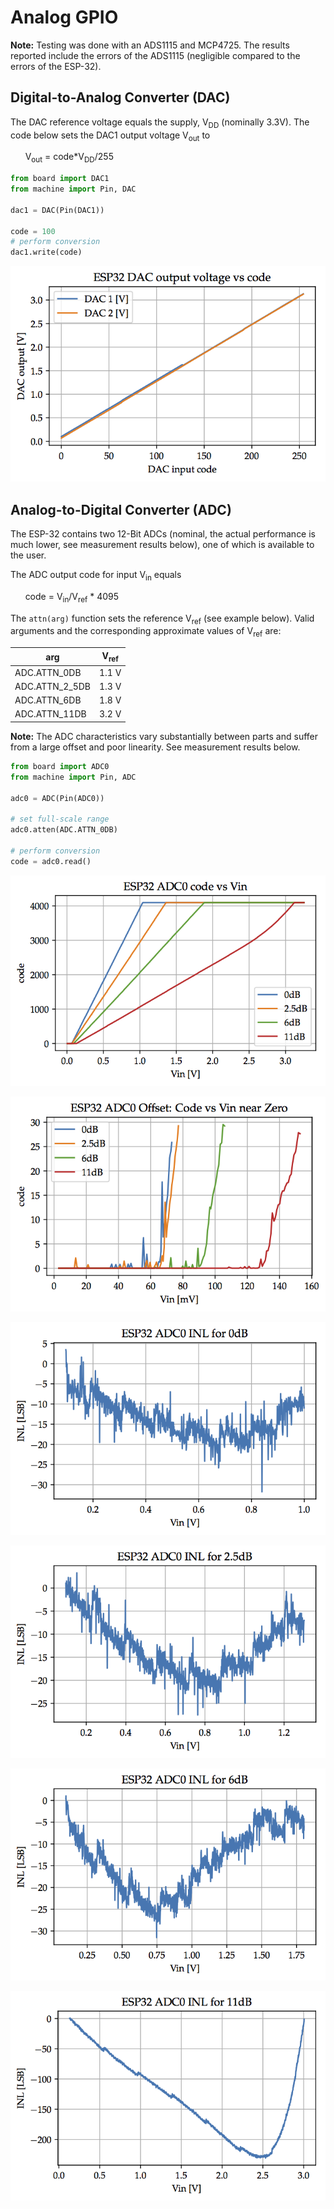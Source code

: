 # Analog GPIO

**Note:** Testing was done with an ADS1115 and MCP4725. The results reported include the errors of the ADS1115 (negligible compared to the errors of the ESP-32).

## Digital-to-Analog Converter (DAC)

The DAC reference voltage equals the supply, V<sub>DD</sub> (nominally 3.3V). The code below sets the DAC1 output voltage V<sub>out</sub> to 

&nbsp;&nbsp;&nbsp;&nbsp;&nbsp;&nbsp;V<sub>out</sub> = code*V<sub>DD</sub>/255

```python
from board import DAC1
from machine import Pin, DAC

dac1 = DAC(Pin(DAC1))

code = 100
# perform conversion
dac1.write(code)
```

![DAC output voltage versus input code (0 ... 255)](adc/esp32_dac.png)

## Analog-to-Digital Converter (ADC)

The ESP-32 contains two 12-Bit ADCs (nominal, the actual performance is much lower, see measurement results below), one of which is available to the user.

The ADC output code for input V<sub>in</sub> equals

&nbsp;&nbsp;&nbsp;&nbsp;&nbsp;&nbsp;code = V<sub>in</sub>/V<sub>ref</sub> * 4095

The `attn(arg)` function sets the reference V<sub>ref</sub> (see example below). Valid arguments and the corresponding approximate values of V<sub>ref</sub> are:

arg | V<sub>ref</sub>
------| ---------------
ADC.ATTN_0DB   | 1.1 V
ADC.ATTN_2_5DB | 1.3 V
ADC.ATTN_6DB   | 1.8 V
ADC.ATTN_11DB  | 3.2 V

**Note:** The ADC characteristics vary substantially between parts and suffer from a large offset and poor linearity. See measurement results below.

```python
from board import ADC0
from machine import Pin, ADC

adc0 = ADC(Pin(ADC0))

# set full-scale range
adc0.atten(ADC.ATTN_0DB)

# perform conversion
code = adc0.read()
```

![ADC output code versus input voltage](adc/esp32_adc_vin.png)

![ADC offset](adc/esp32_adc_vin_offset.png)

![ADC INL for 0 dB attenuation](adc/esp32_adc_inl_0dB.png)

![ADC INL for 2.5 dB attenuation](adc/esp32_adc_inl_2.5dB.png)

![ADC INL for 6 dB attenuation](adc/esp32_adc_inl_6dB.png)

![ADC INL for 11 dB attenuation](adc/esp32_adc_inl_11dB.png)
